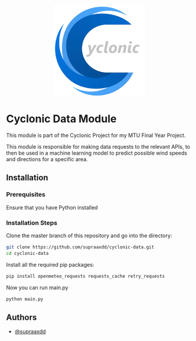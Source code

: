<div align="center">
    <img width="250" height="250" src="./assets/Cyclonic_Logo.png">
</div>

# Cyclonic Data Module
This module is part of the Cyclonic Project for my MTU Final Year Project.

This module is responsible for making data requests to the relevant APIs, to then be used in a machine learning model to predict possible wind speeds and directions for a specific area.


## Installation

### Prerequisites
Ensure that you have Python installed

### Installation Steps
Clone the master branch of this repository and go into the directory:

```bash
git clone https://github.com/supraaxdd/cyclonic-data.git
cd cyclonic-data
```

Install all the required pip packages:

```bash
pip install openmeteo_requests requests_cache retry_requests
```

Now you can run main.py

```bash
python main.py
```



## Authors

- [@supraaxdd](https://www.github.com/supraaxdd)

